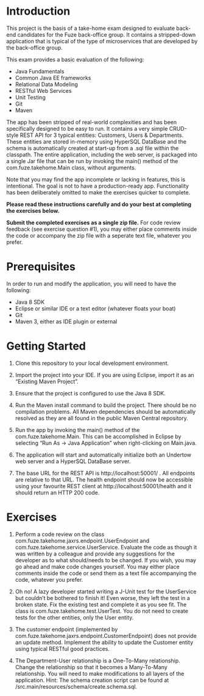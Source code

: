 # Introduction

This project is the basis of a take-home exam designed to evaluate back-end candidates for the Fuze back-office group. It contains a stripped-down application that is typical of the type of microservices that are developed by the back-office group.

This exam provides a basic evaluation of the following:
* Java Fundamentals
* Common Java EE frameworks
* Relational Data Modeling
* RESTful Web Services
* Unit Testing
* Git
* Maven

The app has been stripped of real-world complexities and has been specifically designed to be easy to run. It contains a very simple CRUD-style REST API for 3 typical entities: Customers, Users & Departments. These entities are stored in-memory using HyperSQL DataBase and the schema is automatically created at start-up from a .sql file within the classpath. The entire application, including the web server, is packaged into a single Jar file that can be run by invoking the main() method of the com.fuze.takehome.Main class, without arguments.

Note that you may find the app incomplete or lacking in features, this is intentional. The goal is not to have a production-ready app. Functionality has been deliberately omitted to make the exercises quicker to complete. 

**Please read these instructions carefully and do your best at completing the exercises below.**

**Submit the completed exercises as a single zip file.** For code review feedback (see exercise question #1), you may either place comments inside the code or accompany the zip file with a seperate text file, whatever you prefer.

# Prerequisites
In order to run and modify the application, you will need to have the following:
* Java 8 SDK
* Eclipse or similar IDE or a text editor (whatever floats your boat)
* Git
* Maven 3, either as IDE plugin or external

# Getting Started

1. Clone this repository to your local development environment.

2. Import the project into your IDE. If you are using Eclipse, import it as an “Existing Maven Project”.

3. Ensure that the project is configured to use the Java 8 SDK.

4. Run the Maven install command to build the project. There should be no compilation problems. All Maven dependencies should be automatically resolved as they are all found in the public Maven Central repository.

5. Run the app by invoking the main() method of the com.fuze.takehome.Main. This can be accomplished in Eclipse by selecting “Run As -> Java Application” when right-clicking on Main.java.

6. The application will start and automatically initialize both an Undertow web server and a HyperSQL DataBase server.

7. The base URL for the REST API is http://localhost:50001/ . All endpoints are relative to that URL. The health endpoint should now be accessible using your favourite REST client at http://localhost:50001/health and it should return an HTTP 200 code.

# Exercises

1. Perform a code review on the class com.fuze.takehome.jaxrs.endpoint.UserEndpoint and com.fuze.takehome.service.UserService. Evaluate the code as though it was written by a colleague and provide any suggestions for the developer as to what should/needs to be changed. If you wish, you may go ahead and make code changes yourself. You may either place comments inside the code or send them as a text file accompanying the code, whatever you prefer.

2. Oh no! A lazy developer started writing a J-Unit test for the UserService but couldn’t be bothered to finish it! Even worse, they left the test in a broken state. Fix the existing test and complete it as you see fit. The class is com.fuze.takehome.test.UserTest. You do not need to create tests for the other entities, only the User entity.

3. The customer endpoint (implemented by com.fuze.takehome.jaxrs.endpoint.CustomerEndpoint) does not provide an update method. Implement the ability to update the Customer entity using typical RESTful good practices.

4. The Department-User relationship is a One-To-Many relationship. Change the relationship so that it becomes a Many-To-Many relationship. You will need to make modifications to all layers of the application. Hint: The schema creation script can be found at /src.main/resources/schema/create.schema.sql.
